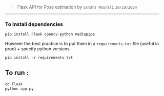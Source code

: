 > Flask API for Pose estimation by `Sandra Mourali` 
> `19/10/2024`
--- 
### To Install dependencies
```python
pip install Flask opencv-python mediapipe
```
However the best practice is to put them in a `requirements.txt` file (useful in prod) + specify python versions
```python
pip install -r requirements.txt
``` 
## To run :
```python
cd Flask
python app.py
```